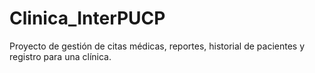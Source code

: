 # Clinica_InterPUCP
Proyecto de gestión de citas médicas, reportes, historial de pacientes y registro para una clínica. 
